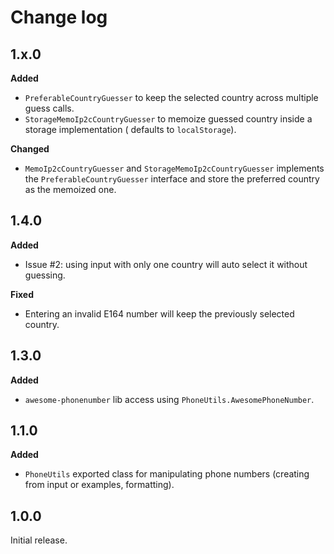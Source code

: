 # Change log

## 1.x.0

**Added**

- `PreferableCountryGuesser` to keep the selected country across multiple guess calls.
- `StorageMemoIp2cCountryGuesser` to memoize guessed country inside a storage implementation (
  defaults to `localStorage`).

**Changed**

- `MemoIp2cCountryGuesser` and `StorageMemoIp2cCountryGuesser` implements
  the `PreferableCountryGuesser` interface and store the preferred country as the memoized one.

## 1.4.0

**Added**

- Issue #2: using input with only one country will auto select it without guessing.

**Fixed**

- Entering an invalid E164 number will keep the previously selected country.

## 1.3.0

**Added**

- `awesome-phonenumber` lib access using `PhoneUtils.AwesomePhoneNumber`.

## 1.1.0

**Added**

- `PhoneUtils` exported class for manipulating phone numbers (creating from input or examples,
  formatting).

## 1.0.0

Initial release.

